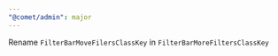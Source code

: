 ```yaml
---
"@comet/admin": major
---
```


Rename `FilterBarMoveFilersClassKey` in `FilterBarMoreFiltersClassKey`
